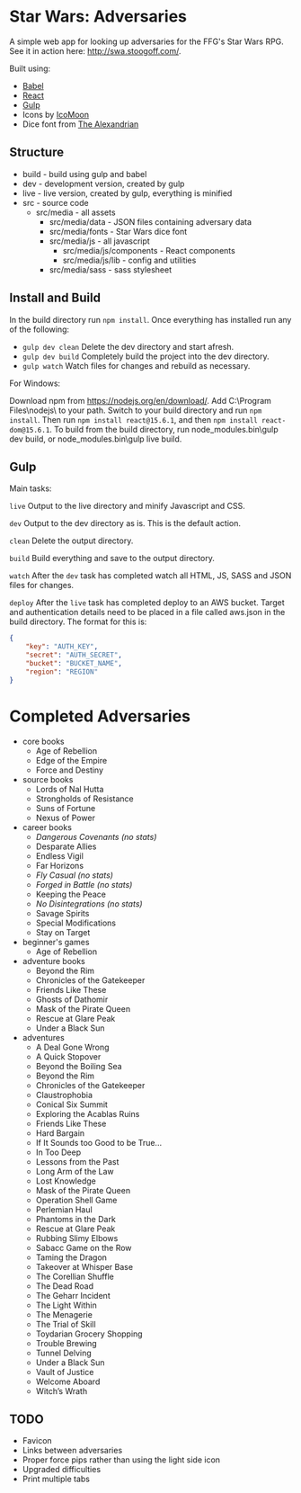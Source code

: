 
# Star Wars: Adversaries

A simple web app for looking up adversaries for the FFG's Star Wars RPG. See it in action here: http://swa.stoogoff.com/.

Built using:

- [Babel](https://babeljs.io)
- [React](https://facebook.github.io/react/)
- [Gulp](http://gulpjs.com/)
- Icons by [IcoMoon](https://icomoon.io/app/)
- Dice font from [The Alexandrian](http://thealexandrian.net/wordpress/37660/roleplaying-games/star-wars-force-and-destiny-system-cheat-sheet)

## Structure

- build - build using gulp and babel
- dev - development version, created by gulp
- live - live version, created by gulp, everything is minified
- src - source code
	- src/media - all assets
		- src/media/data - JSON files containing adversary data
		- src/media/fonts - Star Wars dice font
		- src/media/js - all javascript
			- src/media/js/components - React components
			- src/media/js/lib - config and utilities
		- src/media/sass - sass stylesheet

## Install and Build

In the build directory run `npm install`. Once everything has installed run any of the following:

- `gulp dev clean` Delete the dev directory and start afresh.
- `gulp dev build` Completely build the project into the dev directory.
- `gulp watch` Watch files for changes and rebuild as necessary.

For Windows:

Download npm from https://nodejs.org/en/download/.
Add C:\Program Files\nodejs\ to your path.
Switch to your build directory and run `npm install`.
Then run `npm install react@15.6.1`, and then `npm install react-dom@15.6.1`.
To build from the build directory, run node_modules\.bin\gulp dev build, or node_modules\.bin\gulp live build.

## Gulp

Main tasks:

`live` Output to the live directory and minify Javascript and CSS.

`dev` Output to the dev directory as is. This is the default action.

`clean` Delete the output directory.

`build` Build everything and save to the output directory.

`watch` After the `dev` task has completed watch all HTML, JS, SASS and JSON files for changes.

`deploy` After the `live` task has completed deploy to an AWS bucket. Target and authentication details need to be placed in a file called aws.json in the build directory. The format for this is:

``` JSON
{
	"key": "AUTH_KEY",
	"secret": "AUTH_SECRET",
	"bucket": "BUCKET_NAME",
	"region": "REGION"
}

```

# Completed Adversaries

- core books
	- Age of Rebellion
	- Edge of the Empire
	- Force and Destiny
- source books
	- Lords of Nal Hutta
	- Strongholds of Resistance
	- Suns of Fortune
	- Nexus of Power
- career books
	- *Dangerous Covenants (no stats)*
	- Desparate Allies
	- Endless Vigil
	- Far Horizons
	- *Fly Casual (no stats)*
	- *Forged in Battle (no stats)*
	- Keeping the Peace
	- *No Disintegrations (no stats)*
	- Savage Spirits
	- Special Modifications
	- Stay on Target
- beginner's games
	- Age of Rebellion
- adventure books
	- Beyond the Rim
	- Chronicles of the Gatekeeper
	- Friends Like These
	- Ghosts of Dathomir
	- Mask of the Pirate Queen
	- Rescue at Glare Peak
	- Under a Black Sun
- adventures
	- A Deal Gone Wrong
	- A Quick Stopover
	- Beyond the Boiling Sea
	- Beyond the Rim
	- Chronicles of the Gatekeeper
	- Claustrophobia
	- Conical Six Summit
	- Exploring the Acablas Ruins
	- Friends Like These
	- Hard Bargain
	- If It Sounds too Good to be True...
	- In Too Deep
	- Lessons from the Past
	- Long Arm of the Law
	- Lost Knowledge
	- Mask of the Pirate Queen
	- Operation Shell Game
	- Perlemian Haul
	- Phantoms in the Dark
	- Rescue at Glare Peak
	- Rubbing Slimy Elbows
	- Sabacc Game on the Row
	- Taming the Dragon
	- Takeover at Whisper Base
	- The Corellian Shuffle
	- The Dead Road
	- The Geharr Incident
	- The Light Within
	- The Menagerie
	- The Trial of Skill
	- Toydarian Grocery Shopping
	- Trouble Brewing
	- Tunnel Delving
	- Under a Black Sun
	- Vault of Justice
	- Welcome Aboard
	- Witch’s Wrath

## TODO

- Favicon
- Links between adversaries
- Proper force pips rather than using the light side icon
- Upgraded difficulties
- Print multiple tabs

